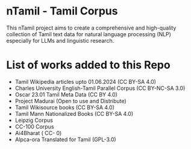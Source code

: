 # nTamil - Tamil Corpus
This nTamil project aims to create a comprehensive and high-quality collection of Tamil text data for natural language processing (NLP) especially for LLMs and linguistic research.

# List of works added to this Repo
- Tamil Wikipedia articles upto 01.06.2024 (CC BY-SA 4.0)
- Charles University English-Tamil Parallel Corpus (CC BY-NC-SA 3.0)
- Oscar 23.01 Tamil Meta Data (CC BY 4.0)
- Project Madurai (Open to use and Distribute)
- Tamil Wikisource books (CC BY-SA 4.0)
- Tamil Mann Nationalized Books (CC BY-SA 4.0)
- Leipzig Corpus
- CC-100 Corpus
- Ai4Bharat ( CC- 0)
- Alpca-ora Translated for Tamil (GPL-3.0)
